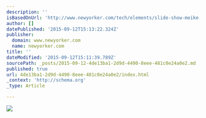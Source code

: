 ```yaml
---
description: ''
isBasedOnUrl: 'http://www.newyorker.com/tech/elements/slide-show-meike-nixdorf-uncanny-valleys'
author: []
datePublished: '2015-09-12T15:13:22.324Z'
publisher:
  domain: www.newyorker.com
  name: newyorker.com
title: ''
dateModified: '2015-09-12T15:11:39.789Z'
sourcePath: _posts/2015-09-12-4de13ba1-2d9d-4490-8eee-481c0e24a0e2.md
published: true
url: 4de13ba1-2d9d-4490-8eee-481c0e24a0e2/index.html
_context: 'http://schema.org'
_type: Article

---
```

![](http://www.newyorker.com/wp-content/uploads/2015/08/Nixdorf-Uncanny-Valleys01-690.jpg)